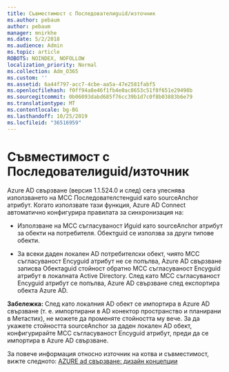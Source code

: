 ```yaml
---
title: Съвместимост с Последователиguid/източник
ms.author: pebaum
author: pebaum
manager: mnirkhe
ms.date: 5/2/2018
ms.audience: Admin
ms.topic: article
ROBOTS: NOINDEX, NOFOLLOW
localization_priority: Normal
ms.collection: Adm_O365
ms.custom: ''
ms.assetid: 6a44f797-acc7-4cbe-aa5a-47e2581fabf5
ms.openlocfilehash: f0ff94a8e46f1fb4e0ac8653c51f8f651e29498b
ms.sourcegitcommit: 0b06093dabd685f76cc39b1d7c0f8b03883b6e79
ms.translationtype: MT
ms.contentlocale: bg-BG
ms.lasthandoff: 10/25/2019
ms.locfileid: "36516959"
---
```

# <a name="consistencyguid--sourceanchor-behavior"></a>Съвместимост с Последователиguid/източник

Azure AD свързване (версия 1.1.524.0 и след) сега улеснява използването на МСС Последователстенguid като sourceAnchor атрибут. Когато използвате тази функция, Azure AD Connect автоматично конфигурира правилата за синхронизация на:
  
- Използване на МСС съгласуваност Иguid като sourceAnchor атрибут за обекти на потребителя. Обектguid се използва за други типове обекти.
    
- За всеки даден локален AD потребителски обект, чиято МСС съгласуваност Encyguid атрибут не се попълва, Azure AD свързване записва Обектаguid стойност обратно МСС съгласуваност Encyguid атрибут в локалната Active Directory. След като МСС съгласуваност Encyguid атрибут се попълва, Azure AD свързване след експортира обекта Azure AD.
    
 **Забележка:** След като локалния AD обект се импортира в Azure AD свързване (т. е. импортирани в AD конектор пространство и планирани в Метастих), не можете да променяте стойността му вече. За да укажете стойността sourceAnchor за даден локален AD обект, конфигурирайте МСС съгласуваност Encyguid атрибут, преди да се импортира в Azure AD свързване. 
  
За повече информация относно източник на котва и съвместимост, вижте следното: [AZURE ad свързване: дизайн концепции](https://docs.microsoft.com/azure/active-directory/connect/active-directory-aadconnect-design-concepts)
  

